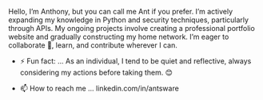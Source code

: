 Hello, I’m Anthony, but you can call me Ant if you prefer. I’m actively expanding my knowledge in Python and security techniques, particularly through APIs.
My ongoing projects involve creating a professional portfolio website and gradually constructing my home network. I’m eager to collaborate 💞️, learn, and contribute wherever I can. 

- ⚡ Fun fact: ...
 As an individual, I tend to be quiet and reflective, always considering my actions before taking them. 😊

- 📫 How to reach me ... linkedin.com/in/antsware
<!---
h1mdotexe/h1mdotexe is a ✨ special ✨ repository because its `README.md` (this file) appears on your GitHub profile.
You can click the Preview link to take a look at your changes.
--->
